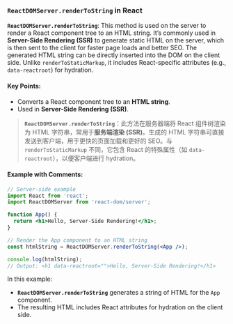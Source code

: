 ### `ReactDOMServer.renderToString` in React

**`ReactDOMServer.renderToString`**: This method is used on the server to render a React component tree to an HTML string. It’s commonly used in **Server-Side Rendering (SSR)** to generate static HTML on the server, which is then sent to the client for faster page loads and better SEO. The generated HTML string can be directly inserted into the DOM on the client side. Unlike `renderToStaticMarkup`, it includes React-specific attributes (e.g., `data-reactroot`) for hydration.

#### Key Points:
- Converts a React component tree to an **HTML string**.
- Used in **Server-Side Rendering (SSR)**.

> **`ReactDOMServer.renderToString`**：此方法在服务器端将 React 组件树渲染为 HTML 字符串，常用于**服务端渲染 (SSR)**。生成的 HTML 字符串可直接发送到客户端，用于更快的页面加载和更好的 SEO。与 `renderToStaticMarkup` 不同，它包含 React 的特殊属性（如 `data-reactroot`），以便客户端进行 hydration。
>
> <audio src="..\..\mp3\`ReactDOMServer.mp3"></audio>

#### Example with Comments:

```jsx
// Server-side example
import React from 'react';
import ReactDOMServer from 'react-dom/server';

function App() {
  return <h1>Hello, Server-Side Rendering!</h1>;
}

// Render the App component to an HTML string
const htmlString = ReactDOMServer.renderToString(<App />);

console.log(htmlString);
// Output: <h1 data-reactroot="">Hello, Server-Side Rendering!</h1>
```

In this example:
- **`ReactDOMServer.renderToString`** generates a string of HTML for the `App` component.
- The resulting HTML includes React attributes for hydration on the client side.